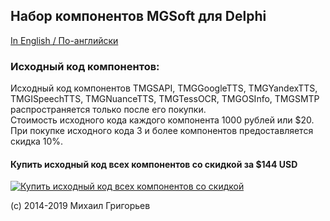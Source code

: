 ## Набор компонентов MGSoft для Delphi

[In English / По-английски](README.md)

### Исходный код компонентов:

Исходный код компонентов TMGSAPI, TMGGoogleTTS, TMGYandexTTS, TMGISpeechTTS, TMGNuanceTTS, TMGTessOCR, TMGOSInfo, TMGSMTP распространяется только после его покупки.<br>
Стоимость исходного кода каждого компонента 1000 рублей или $20. При покупке исходного кода 3 и более компонентов предоставляется скидка 10%.<br>

#### Купить исходный код всех компонентов со скидкой за $144 USD<br>
<a href="https://gum.co/YXsJd" title="Купить исходный код всех компонентов со скидкой">![Купить исходный код всех компонентов со скидкой](https://dl.programs74.ru/images/buy-now-button-small-en.png)</a>

(c) 2014-2019 Михаил Григорьев
